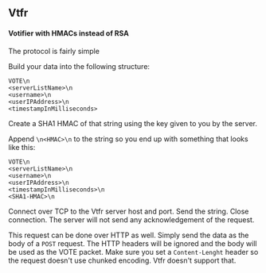 ## Vtfr
#### Votifier with HMACs instead of RSA

The protocol is fairly simple

Build your data into the following structure:
```
VOTE\n
<serverListName>\n
<username>\n
<userIPAddress>\n
<timestampInMilliseconds>
```

Create a SHA1 HMAC of that string using the key given to you by the server.

Append `\n<HMAC>\n` to the string so you end up with something that looks like this:

```
VOTE\n
<serverListName>\n
<username>\n
<userIPAddress>\n
<timestampInMilliseconds>\n
<SHA1-HMAC>\n
```

Connect over TCP to the Vtfr server host and port. Send the string. Close connection.
The server will not send any acknowledgement of the request.

This request can be done over HTTP as well. Simply send the data as the body of a `POST` request.
The HTTP headers will be ignored and the body will be used as the VOTE packet.
Make sure you set a `Content-Lenght` header so the request doesn't use chunked encoding. Vtfr doesn't support that.